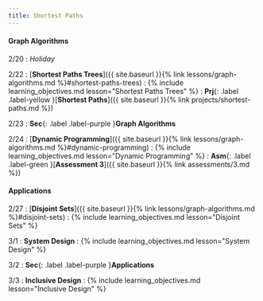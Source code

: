 ```yaml
---
title: Shortest Paths
---
```


#### Graph Algorithms

2/20
: *Holiday*

2/22
: [**Shortest Paths Trees**]({{ site.baseurl }}{% link lessons/graph-algorithms.md %}#shortest-paths-trees)
: {% include learning_objectives.md lesson="Shortest Paths Trees" %}
: **Prj**{: .label .label-yellow }[**Shortest Paths**]({{ site.baseurl }}{% link projects/shortest-paths.md %})

2/23
: **Sec**{: .label .label-purple }**Graph Algorithms**

2/24
: [**Dynamic Programming**]({{ site.baseurl }}{% link lessons/graph-algorithms.md %}#dynamic-programming)
: {% include learning_objectives.md lesson="Dynamic Programming" %}
: **Asm**{: .label .label-green }[**Assessment 3**]({{ site.baseurl }}{% link assessments/3.md %})

#### Applications

2/27
: [**Disjoint Sets**]({{ site.baseurl }}{% link lessons/graph-algorithms.md %}#disjoint-sets)
: {% include learning_objectives.md lesson="Disjoint Sets" %}

3/1
: **System Design**
: {% include learning_objectives.md lesson="System Design" %}

3/2
: **Sec**{: .label .label-purple }**Applications**

3/3
: **Inclusive Design**
: {% include learning_objectives.md lesson="Inclusive Design" %}

